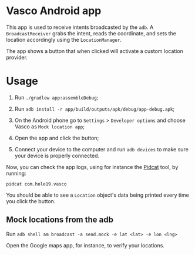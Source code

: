 # Vasco Android app

This app is used to receive intents broadcasted by the `adb`. A `BroadcastReceiver` grabs the intent, reads the coordinate, and sets the location accordingly using the `LocationManager`.

The app shows a button that when clicked will activate a custom location provider.

# Usage

1. Run `./gradlew app:assembleDebug`;

2. Run `adb install -r app/build/outputs/apk/debug/app-debug.apk`;

3. On the Android phone go to `Settings` > `Developer options` and choose Vasco as `Mock location app`;

4. Open the app and click the button;

5. Connect your device to the computer and run `adb devices` to make sure your device is properly connected.

Now, you can check the app logs, using for instance the [Pidcat](https://github.com/JakeWharton/pidcat) tool, by running:

`pidcat com.hole19.vasco`

You should be able to see a `Location` object's data being printed every time you click the button.

## Mock locations from the adb

Run `adb shell am broadcast -a send.mock -e lat <lat> -e lon <lng>`

Open the Google maps app, for instance, to verify your locations.
